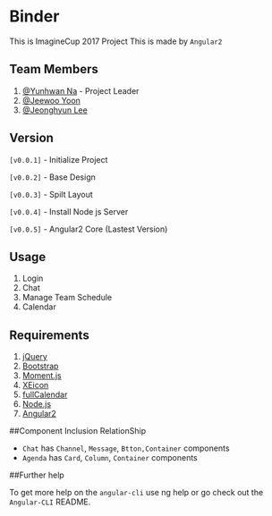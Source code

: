 # Binder
This is ImagineCup 2017 Project
This is made by `Angular2`


## Team Members

1. [@Yunhwan Na](https://github.com/nayunhwan) - Project Leader
2. [@Jeewoo Yoon](https://github.com/yoonjeewoo)
3. [@Jeonghyun Lee](https://github.com/KorJeongHyeonLee)

## Version

`[v0.0.1]` - Initialize Project

`[v0.0.2]` - Base Design

`[v0.0.3]` - Spilt Layout

`[v0.0.4]` - Install Node js Server

`[v0.0.5]` - Angular2 Core (Lastest Version)

## Usage

1. Login
2. Chat
3. Manage Team Schedule
4. Calendar

## Requirements

1. [jQuery](http://jquery.com/)
2. [Bootstrap](http://getbootstrap.com/)
3. [Moment.js](http://momentjs.com/)
4. [XEicon](http://xpressengine.github.io/XEIcon/)
5. [fullCalendar](https://fullcalendar.io)
6. [Node.js](https://nodejs.org)
7. [Angular2](https://angular.io/)

##Component Inclusion RelationShip

  * `Chat` has `Channel`, `Message`, `Btton,Container` components
  * `Agenda` has `Card`, `Column`, `Container` components

##Further help

To get more help on the `angular-cli` use ng help or go check out the `Angular-CLI` README.
